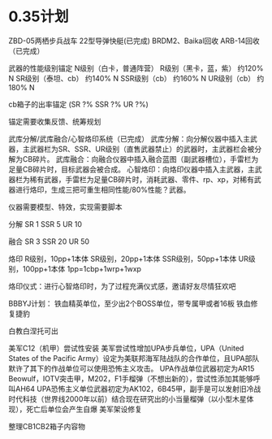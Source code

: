 # 0.35计划

ZBD-05两栖步兵战车
22型导弹快艇(已完成)
BRDM2、Baikal回收
ARB-14回收（已完成）


武器的性能级别锚定
N级别（白卡，普通阵营）
R级别（黑卡，蓝，紫） 约120% N
SR级别（泰坦、cb）	约140% N
SSR级别（cb）		约160% N
UR级别（cb）			约180% N

cb箱子的出率锚定 (SR ?% SSR ?% UR ?%)

锚定需要收集反馈、统筹规划

武库分解/武库融合/心智烙印系统（已完成）
武库分解：向分解仪器中插入主武器，主武器栏为SR、SSR、UR级别（直售武器禁止）的武器时，主武器栏会被分解为CB碎片。
武库融合：向融合仪器中插入融合蓝图（副武器槽位），手雷栏为足量CB碎片时，目标武器会被合成。
心智烙印：向烙印仪器中插入主武器，主武器栏为稀有武器，手雷栏为足量CB碎片时，消耗武器、零件、rp、xp，对稀有武器进行烙印，生成三把可重生相同性能/80%性能？武器。

仪器需要模型、特效，实现需要脚本

分解
SR 1
SSR 5
UR 10

融合
SR 	3
SSR 20
UR 	50

烙印
R级别，10pp+1本体
SR级别，20pp+1本体
SSR级别，50pp+1本体
UR级别，100pp+1本体
1pp=1cbp+1wrp+1wxp


烙印仪式：进行心智烙印时，为了过程充满仪式感，邀请好友尽情狂欢吧


BBBYJ计划：
铁血精英单位，至少出2个BOSS单位，带专属甲或者16板
铁血修复捷豹

白教白涅托可出

美军C12（机甲）尝试性安装
美军尝试性增加UPA步兵单位，UPA（United States of the Pacific Army）设定为美联邦海军陆战队的合作单位，且UPA部队默许了其下的作战单位可以使用恐怖主义攻击。
UPA作战单位武器初定为AR15 Beowulf，IOTV突击甲，M202，F1手榴弹（不想出新的），尝试性添加其能够呼叫AH64
UPA恐怖主义单位武器初定为AK102，6B45甲，副手是可以发射旧冷战时代科技（世界线2000年以前）结合现在研究出的小当量榴弹（以小型木星体现），死亡后单位会产生自爆
美军架设修复

整理CB1CB2箱子内容物
